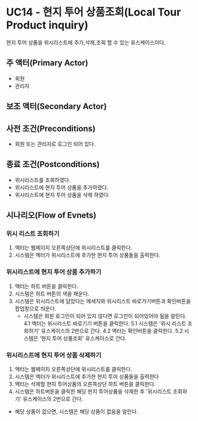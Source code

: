# UC14 - 현지 투어 상품조회(Local Tour Product inquiry)

현지 투어 상품을 위시리스트에 추가,삭제,조회 할 수 있는 유스케이스이다.
## 주 액터(Primary Actor)

- 회원
- 관리자
## 보조 액터(Secondary Actor)

## 사전 조건(Preconditions)

  - 회원 또는 관리자로 로그인 되어 있다.
## 종료 조건(Postconditions)

- 위시리스트를 조회하였다.
- 위시리스트에 현지 투어 상품을 추가하였다.
- 위시리스트에 현지 투어 상품을 삭제 하였다.

## 시나리오(Flow of Evnets)

### 위시 리스트 조회하기

1. 액터는 웹페이지 오른쪽상단에 위시리스트를 클릭한다.
2. 시스템은 액터가 위시리스트에 추가한 현지 투어 상품들을 출력한다.


### 위시리스트에 현지 투어 상품 추가하기

1. 액터는 하트 버튼을 클릭한다.
2. 시스템은 하트 버튼의 색을 채운다.
3. 시스템은 위시리스트에 담았다는 메세지와 위시리스트 바로가기버튼과 확인버튼을 팝업창으로 띄운다.
   - 시스템은 회원 로그인이 되어 있지 않다면 로그인이 되어있어야 됨을 알린다.
4.1 액터는 위시리스트 바로기기 버튼을 클릭한다.
5.1 시스템은 '위시 리스트 조회하기' 유스케이스의 2번으로 간다.
4.2 액터는 확인버튼을 클릭한다.
5.2 시스템은 '현지 투어 상품조회' 유스케이스로 간다.

### 위시리스트에 현지 투어 상품 삭제하기

1. 액터는 웹페이지 오른쪽상단에 위시리스트를 클릭한다.
2. 시스템은 액터가 위시리스트에 추가한 현지 투어 상품들을 출력한다
3. 액터는 삭제할 현지 투어상품의 오른쪽상단 하트 버튼을 클릭한다.
4. 시스템은 하트버튼을 클릭한 해당 현지 투어상품을 삭제한 후 '위시리스트 조회하기' 유스케이스의 2번으로 간다.
  - 해당 상품이 없으면, 시스템은 해당 상품이 없음을 알린다.


### 

### 